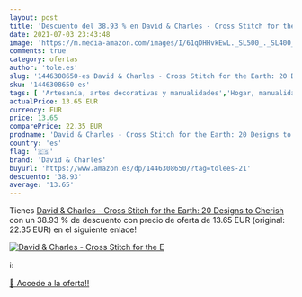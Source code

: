 ```yaml
---
layout: post
title: 'Descuento del 38.93 % en David & Charles - Cross Stitch for the E'
date: 2021-07-03 23:43:48
image: 'https://m.media-amazon.com/images/I/61qDHHvkEwL._SL500_._SL400_.jpg'
comments: true
category: ofertas
author: 'tole.es'
slug: '1446308650-es David & Charles - Cross Stitch for the Earth: 20 Designs...'
sku: '1446308650-es'
tags: [ 'Artesanía, artes decorativas y manualidades','Hogar, manualidades y estilos de vida','Libros','Mantenimiento del hogar y la vivienda','david & charles', ]
actualPrice: 13.65 EUR
currency: EUR
price: 13.65
comparePrice: 22.35 EUR
prodname: 'David & Charles - Cross Stitch for the Earth: 20 Designs to Cherish'
country: 'es'
flag: '🇪🇸'
brand: 'David & Charles'
buyurl: 'https://www.amazon.es/dp/1446308650/?tag=tolees-21'
descuento: '38.93'
average: '13.65'
---
```


Tienes [David & Charles - Cross Stitch for the Earth: 20 Designs to Cherish](https://www.amazon.es/dp/1446308650/?tag=tolees-21) con un 38.93 % de descuento con precio de oferta de 13.65 EUR (original: 22.35 EUR) en el siguiente enlace!

[![David & Charles - Cross Stitch for the E](https://m.media-amazon.com/images/I/61qDHHvkEwL._SL500_._SL400_.jpg)](https://www.amazon.es/dp/1446308650/?tag=tolees-21)

ℹ️:


[🛒 Accede a la oferta!!](https://www.amazon.es/dp/1446308650/?tag=tolees-21)

